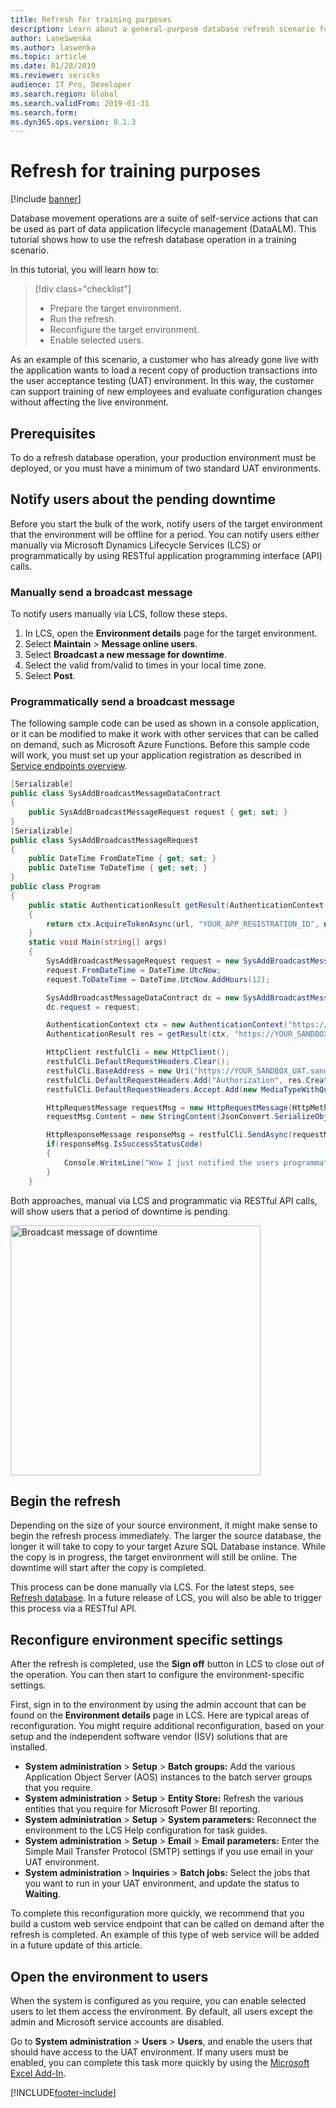 ```yaml
---
title: Refresh for training purposes
description: Learn about a general-purpose database refresh scenario for Microsoft Dynamics 365 Finance, including prerequisites.
author: LaneSwenka
ms.author: laswenka
ms.topic: article
ms.date: 01/28/2019
ms.reviewer: sericks
audience: IT Pro, Developer
ms.search.region: Global
ms.search.validFrom: 2019-01-31
ms.search.form: 
ms.dyn365.ops.version: 8.1.3
---
```


# Refresh for training purposes

[!include [banner](../includes/banner.md)]

Database movement operations are a suite of self-service actions that can be used as part of data application lifecycle management (DataALM). This tutorial shows how to use the refresh database operation in a training scenario.

In this tutorial, you will learn how to:

> [!div class="checklist"]
> * Prepare the target environment.
> * Run the refresh.
> * Reconfigure the target environment.
> * Enable selected users.

As an example of this scenario, a customer who has already gone live with the application wants to load a recent copy of production transactions into the user acceptance testing (UAT) environment. In this way, the customer can support training of new employees and evaluate configuration changes without affecting the live environment.

## Prerequisites

To do a refresh database operation, your production environment must be deployed, or you must have a minimum of two standard UAT environments.

## Notify users about the pending downtime

Before you start the bulk of the work, notify users of the target environment that the environment will be offline for a period. You can notify users either manually via Microsoft Dynamics Lifecycle Services (LCS) or programmatically by using RESTful application programming interface (API) calls.

### Manually send a broadcast message

To notify users manually via LCS, follow these steps.

1. In LCS, open the **Environment details** page for the target environment.
2. Select **Maintain** \> **Message online users**.
3. Select **Broadcast a new message for downtime**.
4. Select the valid from/valid to times in your local time zone.
5. Select **Post**.

### Programmatically send a broadcast message

The following sample code can be used as shown in a console application, or it can be modified to make it work with other services that can be called on demand, such as Microsoft Azure Functions. Before this sample code will work, you must set up your application registration as described in [Service endpoints overview](../data-entities/services-home-page.md).

```csharp
[Serializable]
public class SysAddBroadcastMessageDataContract
{
    public SysAddBroadcastMessageRequest request { get; set; }
}
[Serializable]
public class SysAddBroadcastMessageRequest
{
    public DateTime FromDateTime { get; set; }
    public DateTime ToDateTime { get; set; }
}
public class Program
{
    public static AuthenticationResult getResult(AuthenticationContext ctx, string url)
    {
        return ctx.AcquireTokenAsync(url, "YOUR_APP_REGISTRATION_ID", new Uri("YOUR_REPLY_URL"), new PlatformParameters(PromptBehavior.Always)).Result;
    }
    static void Main(string[] args)
    {
        SysAddBroadcastMessageRequest request = new SysAddBroadcastMessageRequest();
        request.FromDateTime = DateTime.UtcNow;
        request.ToDateTime = DateTime.UtcNow.AddHours(12);

        SysAddBroadcastMessageDataContract dc = new SysAddBroadcastMessageDataContract();
        dc.request = request;

        AuthenticationContext ctx = new AuthenticationContext("https://login.microsoftonline.com/YOUR_TENANT.COM");
        AuthenticationResult res = getResult(ctx, "https://YOUR_SANDBOX_UAT.sandbox.operations.dynamics.com");

        HttpClient restfulCli = new HttpClient();
        restfulCli.DefaultRequestHeaders.Clear();
        restfulCli.BaseAddress = new Uri("https://YOUR_SANDBOX_UAT.sandbox.operations.dynamics.com/");
        restfulCli.DefaultRequestHeaders.Add("Authorization", res.CreateAuthorizationHeader());
        restfulCli.DefaultRequestHeaders.Accept.Add(new MediaTypeWithQualityHeaderValue("application/json"));

        HttpRequestMessage requestMsg = new HttpRequestMessage(HttpMethod.Post, string.Format("api/services/SysBroadcastMessageServices/SysBroadcastMessageService/AddMessage"));
        requestMsg.Content = new StringContent(JsonConvert.SerializeObject(dc));

        HttpResponseMessage responseMsg = restfulCli.SendAsync(requestMsg).Result;
        if(responseMsg.IsSuccessStatusCode)
        {
            Console.WriteLine("Wow I just notified the users programmatically!");
        }
    }
```

Both approaches, manual via LCS and programmatic via RESTful API calls, will show users that a period of downtime is pending.

<img src="media/BroadcastMessage.png" width="400px" alt="Broadcast message of downtime" />

## Begin the refresh

Depending on the size of your source environment, it might make sense to begin the refresh process immediately. The larger the source database, the longer it will take to copy to your target Azure SQL Database instance. While the copy is in progress, the target environment will still be online. The downtime will start after the copy is completed.

This process can be done manually via LCS. For the latest steps, see [Refresh database](database-refresh.md). In a future release of LCS, you will also be able to trigger this process via a RESTful API.

## Reconfigure environment specific settings

After the refresh is completed, use the **Sign off** button in LCS to close out of the operation. You can then start to configure the environment-specific settings.

First, sign in to the environment by using the admin account that can be found on the **Environment details** page in LCS. Here are typical areas of reconfiguration. You might require additional reconfiguration, based on your setup and the independent software vendor (ISV) solutions that are installed.

* **System administration** \> **Setup** \> **Batch groups:** Add the various Application Object Server (AOS) instances to the batch server groups that you require.
* **System administration** \> **Setup** \> **Entity Store:** Refresh the various entities that you require for Microsoft Power BI reporting.
* **System administration** \> **Setup** \> **System parameters:** Reconnect the environment to the LCS Help configuration for task guides.
* **System administration** \> **Setup** \> **Email** \> **Email parameters:** Enter the Simple Mail Transfer Protocol (SMTP) settings if you use email in your UAT environment.
* **System administration** \> **Inquiries** \> **Batch jobs:** Select the jobs that you want to run in your UAT environment, and update the status to **Waiting**.

To complete this reconfiguration more quickly, we recommend that you build a custom web service endpoint that can be called on demand after the refresh is completed. An example of this type of web service will be added in a future update of this article.

## Open the environment to users

When the system is configured as you require, you can enable selected users to let them access the environment. By default, all users except the admin and Microsoft service accounts are disabled.

Go to **System administration** \> **Users** \> **Users**, and enable the users that should have access to the UAT environment. If many users must be enabled, you can complete this task more quickly by using the [Microsoft Excel Add-In](../office-integration/use-excel-add-in.md).


[!INCLUDE[footer-include](../../../includes/footer-banner.md)]